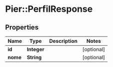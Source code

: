 # Pier::PerfilResponse

## Properties
Name | Type | Description | Notes
------------ | ------------- | ------------- | -------------
**id** | **Integer** |  | [optional] 
**nome** | **String** |  | [optional] 



